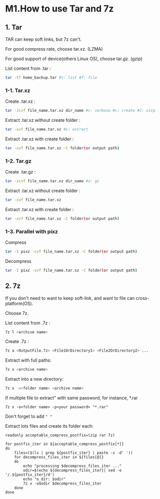 # M1.How to use Tar and 7z

## 1. Tar

TAR can keep soft links, but 7z can't.

For good compress rate, choose tar.xz. \(LZMA\)

For good support of device\(others Linux OS\), choose tar.gz. \(gzip\)

List content from .tar :

```bash
tar -tf home_backup.tar #t: list #f: file
```

### 1-1. Tar.xz

Create .tar.xz :

```bash
tar -Jcvf file_name.tar.xz dir_name #v: verbose #c: create #J: xzip
```

Extract .tar.xz without create folder :

```bash
tar -xvf file_name.tar.xz #x: extract
```

 Extract .tar.xz with create folder :

```bash
tar -xvf file_name.tar.xz -C folder(or output path)
```

### 1-2. Tar.gz

Create .tar.gz :

```bash
tar -zcvf file_name.tar.xz dir_name #z: gz
```

Extract .tar.xz without create folder :

```bash
tar -xvf file_name.tar.xz
```

 Extract .tar.xz with create folder :

```bash
tar -xvf file_name.tar.xz -C folder(or output path)
```

### 1-3. Parallel with **pixz**

Compress

```bash
tar -I pixz -cvf file_name.tar.xz -C folder(or output path)
```
Decompress

```bash
tar -I pixz -xvf file_name.tar.xz -C folder(or output path)
```

## 2. 7z

If you don't need to want to keep soft-link, and want to file can cross-platform\(OS\).

Choose 7z.

List content from .7z :

```bash
7z l <archive name>
```

Create .7z :

```bash
7z a <OutputFile.7z> <File1OrDirectory1> <File2OrDirectory2> ...
```

Extract with full paths:

```bash
7z x <archive name>
```

Extract into a new directory:

```bash
7z x -o<folder name> <archive name>
```

If multiple file to extract" with same password, for instance, \*.rar

```text
7z x -o<folder name> -p<your password> "*.rar"
```

Don't forget to add `" "`

Extract lots files and create its folder each:
```
readonly acceptable_compress_postfix=(zip rar 7z)

for postfix_iter in ${acceptable_compress_postfix[*]}
do
	files=($(ls | grep ${postfix_iter} | paste -s -d' '))
	for decompress_files_iter in ${files[@]}
	do
		echo "processing $decompress_files_iter ..."
		odir=$(echo ${decompress_files_iter}| sed -e '/.${postfix_iter}/d')
		echo "o_dir: $odir"
		7z x -o$odir $decompress_files_iter
	done
done
```
